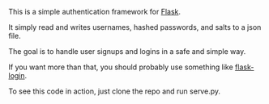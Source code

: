 
This is a simple authentication framework for [Flask](http://flask.pocoo.org/).  

It simply read and writes usernames, hashed passwords, and salts to a json file.

The goal is to handle user signups and logins in a safe and simple way.

If you want more than that, you should probably use something like [flask-login](https://github.com/maxcountryman/flask-login).

To see this code in action, just clone the repo and run serve.py.
